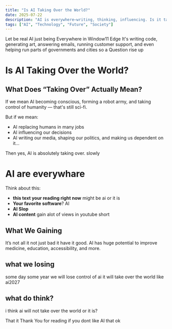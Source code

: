```yaml
---
title: "Is AI Taking Over the World?"
date: 2025-07-22
description: "AI is everywhere—writing, thinking, influencing. Is it taking over, or are we just handing it the keys?"
tags: ["AI", "Technology", "Future", "Society"]
---
```


Let be real AI just being Everywhere in Window11 Edge It's writing code, generating art, answering emails, running customer support, and even helping run parts of governments and cities so a Question rise up 

# Is AI Taking Over the World?

## What Does “Taking Over” Actually Mean?

If we mean AI becoming conscious, forming a robot army, and taking control of humanity — that's still sci-fi.

But if we mean:
- AI replacing humans in many jobs  
- AI influencing our decisions  
- AI writing our media, shaping our politics, and making us dependent on it...

Then yes, AI is absolutely taking over. slowly

# AI are everywhare 

Think about this:
- **this text your reading right now** might be ai or it is
- **Your favorite software**? AI  
- **AI Slop**
- **AI content** gain alot of views in youtube short
## What We Gaining
It’s not all it not just bad it have it good. AI has huge potential to improve medicine, education, accessibility, and more.
## what we losing
some day some year we will lose control of ai it will take over the world like ai2027
## what do think?
i think ai will not take over the world or it is?

That it
Thank You for reading if you dont like AI that ok
